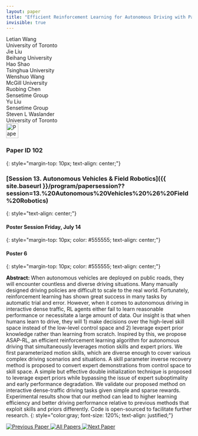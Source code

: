 ```yaml
---
layout: paper
title: "Efficient Reinforcement Learning for Autonomous Driving with Parameterized Skills and Priors"
invisible: true
---
```

<div class="paper-authors">
<div class="paper-author-box">
    <div class="paper-author-name">Letian Wang</div>
    <div class="paper-author-uni">University of Toronto</div>
</div>
<div class="paper-author-box">
    <div class="paper-author-name">Jie Liu</div>
    <div class="paper-author-uni">Beihang University</div>
</div>
<div class="paper-author-box">
    <div class="paper-author-name">Hao Shao</div>
    <div class="paper-author-uni">Tsinghua University</div>
</div>
<div class="paper-author-box">
    <div class="paper-author-name">Wenshuo Wang</div>
    <div class="paper-author-uni">McGill University</div>
</div>
<div class="paper-author-box">
    <div class="paper-author-name">Ruobing Chen</div>
    <div class="paper-author-uni">Sensetime Group</div>
</div>
<div class="paper-author-box">
    <div class="paper-author-name">Yu Liu</div>
    <div class="paper-author-uni">Sensetime Group</div>
</div>
<div class="paper-author-box">
    <div class="paper-author-name">Steven L Waslander</div>
    <div class="paper-author-uni">University of Toronto</div>
</div>

</div><div class="paper-pdf">
<div> <a href="http://www.roboticsproceedings.org/rss19/p102.pdf"><img src="{{ site.baseurl }}/images/paper_link.png" alt="Paper Website" width = "33"  height = "40"/></a> </div>
</div>

### Paper ID 102
{: style="margin-top: 10px; text-align: center;"}

### [Session 13. Autonomous Vehicles & Field Robotics]({{ site.baseurl }}/program/papersession??session=13.%20Autonomous%20Vehicles%20%26%20Field%20Robotics)
{: style="text-align: center;"}

#### Poster Session Friday, July 14
{: style="margin-top: 10px; color: #555555; text-align: center;"}

#### Poster 6
{: style="margin-top: 10px; color: #555555; text-align: center;"}

<b style="color: black;">Abstract: </b>When autonomous vehicles are deployed on public roads, they will encounter countless and diverse driving situations. Many manually designed driving policies are difficult to scale to the real world. Fortunately, reinforcement learning has shown great success in many tasks by automatic trial and error. However, when it comes to autonomous driving in interactive dense traffic, RL agents either fail to learn reasonable performance or necessitate a large amount of data. Our insight is that when humans learn to drive, they will 1) make decisions over the high-level skill space instead of the low-level control space and 2) leverage expert prior knowledge rather than learning from scratch. Inspired by this, we propose ASAP-RL, an efficient reinforcement learning algorithm for autonomous driving that simultaneously leverages motion skills and expert priors. We first parameterized motion skills, which are diverse enough to cover various complex driving scenarios and situations. A skill parameter inverse recovery method is proposed to convert expert demonstrations from control space to skill space. A simple but effective double initialization technique is proposed to leverage expert priors while bypassing the issue of expert suboptimality and early performance degradation. We validate our proposed method on interactive dense-traffic driving tasks given simple and sparse rewards. Experimental results show that our method can lead to higher learning efficiency and better driving performance relative to previous methods that exploit skills and priors differently. Code is open-sourced to facilitate further research.
{: style="color:gray; font-size: 120%; text-align: justified;"}


<div class="paper-menu">
<a href="{{ site.baseurl }}/program/papers/101/"> <img src="{{ site.baseurl }}/images/previous_paper_icon.png" alt="Previous Paper" title="Previous Paper"/> </a>
<a href="{{ site.baseurl }}/program/papers"><img src="{{ site.baseurl }}/images/overview_icon.png" alt="All Papers" title="All Papers"/> </a>
<a href="{{ site.baseurl }}/program/papers/103/"> <img src="{{ site.baseurl }}/images/next_paper_icon.png" alt="Next Paper" title="Next Paper"/> </a>

</div>
